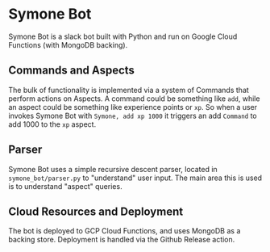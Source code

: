 # Symone Bot

Symone Bot is a slack bot built with Python and run on Google Cloud Functions (with MongoDB backing).

## Commands and Aspects

The bulk of functionality is implemented via a system of Commands that perform actions on Aspects. A command could be
something like `add`, while an aspect could be something like experience points or `xp`. So when a user invokes Symone
Bot with `Symone, add xp 1000` it triggers an add `Command` to add 1000 to the `xp` aspect.

## Parser

Symone Bot uses a simple recursive descent parser, located in `symone_bot/parser.py` to "understand" user input. The
main area this is used is to understand "aspect" queries.

## Cloud Resources and Deployment

The bot is deployed to GCP Cloud Functions, and uses MongoDB as a backing store. Deployment is handled via the Github
Release action.
